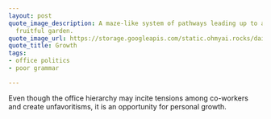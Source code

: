 ```yaml
---
layout: post
quote_image_description: A maze-like system of pathways leading up to a lustrous and
  fruitful garden.
quote_image_url: https://storage.googleapis.com/static.ohmyai.rocks/daily/2024-02-07.jpg
quote_title: Growth
tags:
- office politics
- poor grammar

---
```


Even though the office hierarchy may incite tensions among co-workers and create unfavoritisms, it is an opportunity for personal growth.